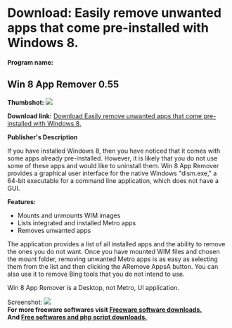 # Download: Easily remove unwanted apps that come pre-installed with Windows 8.

**Program name:**

## Win 8 App Remover 0.55

  
**Thumbshot:** ![](http://www.freewarefiles.com/screenshot/win8appremover_md.jpg)   
  
**Download link:** [Download Easily remove unwanted apps that come pre-installed with Windows 8.](http://freesoftwares.boysofts.com/Win-8-App-Remover_program_99392.html)  
  


**Publisher's Description**  
  


If you have installed Windows 8, then you have noticed that it comes with some apps already pre-installed. However, it is likely that you do not use some of these apps and would like to uninstall them. Win 8 App Remover provides a graphical user interface for the native Windows "dism.exe," a 64-bit executable for a command line application, which does not have a GUI. 

**Features:**

  * Mounts and unmounts WIM images 
  * Lists integrated and installed Metro apps 
  * Removes unwanted apps 

The application provides a list of all installed apps and the ability to remove the ones you do not want. Once you have mounted WIM files and chosen the mount folder, removing unwanted Metro apps is as easy as selecting them from the list and then clicking the ARemove AppsA button. You can also use it to remove Bing tools that you do not intend to use.

Win 8 App Remover is a Desktop, not Metro, UI application.

  
  
Screenshot: ![](http://www.freewarefiles.com/screenshot/win8appremover.jpg)   
**For more freeware softwares visit [Freeware software downloads.](http://freesoftwares.boysofts.com/)**   
**And [Free softwares and php script downloads.](http://www.boysofts.com/)**
